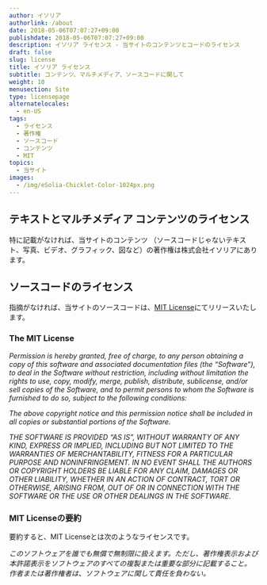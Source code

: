 ```yaml
---
author: イソリア
authorlink: /about
date: 2018-05-06T07:07:27+09:00
publishdate: 2018-05-06T07:07:27+09:00
description: イソリア ライセンス - 当サイトのコンテンツとコードのライセンス
draft: false
slug: license
title: イソリア ライセンス
subtitle: コンテンツ、マルチメディア、ソースコードに関して
weight: 10
menusection: Site
type: licensepage
alternatelocales:
  - en-US
tags:
  - ライセンス
  - 著作権
  - ソースコード
  - コンテンツ
  - MIT
topics:
  - 当サイト
images:
  - /img/eSolia-Chicklet-Color-1024px.png
---
```


## テキストとマルチメディア コンテンツのライセンス

特に記載がなければ、当サイトのコンテンツ （ソースコードじゃないテキスト、写真、ビデオ、グラフィック、図など）の著作権は株式会社イソリアにあります。

## ソースコードのライセンス

指摘がなければ、当サイトのソースコードは、[MIT License](http://opensource.org/licenses/MIT)にてリリースいたします。

### The MIT License

<em>Permission is hereby granted, free of charge, to any person obtaining a copy of this software and associated documentation files (the “Software”), to deal in the Software without restriction, including without limitation the rights to use, copy, modify, merge, publish, distribute, sublicense, and/or sell copies of the Software, and to permit persons to whom the Software is furnished to do so, subject to the following conditions:

The above copyright notice and this permission notice shall be included in all copies or substantial portions of the Software.

THE SOFTWARE IS PROVIDED “AS IS”, WITHOUT WARRANTY OF ANY KIND, EXPRESS OR IMPLIED, INCLUDING BUT NOT LIMITED TO THE WARRANTIES OF MERCHANTABILITY, FITNESS FOR A PARTICULAR PURPOSE AND NONINFRINGEMENT. IN NO EVENT SHALL THE AUTHORS OR COPYRIGHT HOLDERS BE LIABLE FOR ANY CLAIM, DAMAGES OR OTHER LIABILITY, WHETHER IN AN ACTION OF CONTRACT, TORT OR OTHERWISE, ARISING FROM, OUT OF OR IN CONNECTION WITH THE SOFTWARE OR THE USE OR OTHER DEALINGS IN THE SOFTWARE.</em>

### MIT Licenseの要約

要約すると、MIT Licenseとは次のようなライセンスです。

<em>このソフトウェアを誰でも無償で無制限に扱えます。ただし、著作権表示および本許諾表示をソフトウェアのすべての複製または重要な部分に記載すること。
作者または著作権者は、ソフトウェアに関して責任を負わない。</em>
